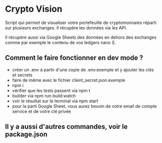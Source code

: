 # Crypto Vision

Script qui permet de visualiser votre portefeuille de cryptomonnaies réparti sur plusieurs exchanges. Il récupère les données via les API.

Il récupère aussi via Google Sheets des données en dehors des exchanges comme par exemple le contenu de vos ledgers nano S.

## Comment le faire fonctionner en dev mode ?

- créer un .env à partir d'une copie de .env.exemple et y ajouter les clés et secrets
- faire de même avec le fichier client_secret.json.exemple
- npm i
- vérifier que les tests passent via npm t
- builder via npm run build:watch
- voir le résultat sur le terminal via npm start
- pour la parti Google Sheet, vous aurez besoin de votre email de compte service et de votre clé privée

## Il y a aussi d'autres commandes, voir le package.json
